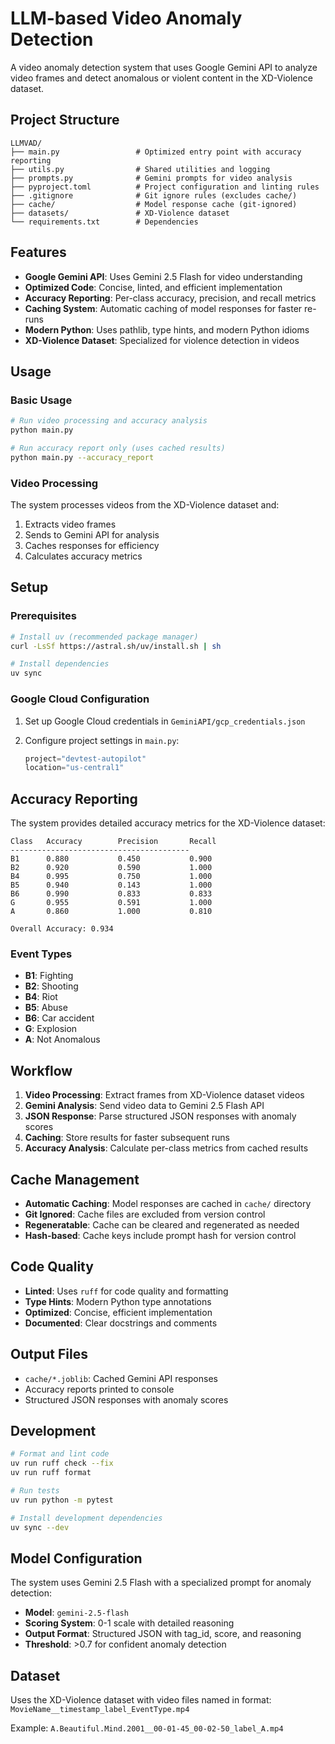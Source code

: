 # LLM-based Video Anomaly Detection

A video anomaly detection system that uses Google Gemini API to analyze video frames and detect anomalous or violent content in the XD-Violence dataset.

## Project Structure

```
LLMVAD/
├── main.py                 # Optimized entry point with accuracy reporting
├── utils.py                # Shared utilities and logging
├── prompts.py              # Gemini prompts for video analysis
├── pyproject.toml          # Project configuration and linting rules
├── .gitignore              # Git ignore rules (excludes cache/)
├── cache/                  # Model response cache (git-ignored)
├── datasets/               # XD-Violence dataset
└── requirements.txt        # Dependencies
```

## Features

- **Google Gemini API**: Uses Gemini 2.5 Flash for video understanding
- **Optimized Code**: Concise, linted, and efficient implementation
- **Accuracy Reporting**: Per-class accuracy, precision, and recall metrics
- **Caching System**: Automatic caching of model responses for faster re-runs
- **Modern Python**: Uses pathlib, type hints, and modern Python idioms
- **XD-Violence Dataset**: Specialized for violence detection in videos

## Usage

### Basic Usage

```bash
# Run video processing and accuracy analysis
python main.py

# Run accuracy report only (uses cached results)
python main.py --accuracy_report
```

### Video Processing

The system processes videos from the XD-Violence dataset and:

1. Extracts video frames
2. Sends to Gemini API for analysis
3. Caches responses for efficiency
4. Calculates accuracy metrics

## Setup

### Prerequisites

```bash
# Install uv (recommended package manager)
curl -LsSf https://astral.sh/uv/install.sh | sh

# Install dependencies
uv sync
```

### Google Cloud Configuration

1. Set up Google Cloud credentials in `GeminiAPI/gcp_credentials.json`
2. Configure project settings in `main.py`:

   ```python
   project="devtest-autopilot"
   location="us-central1"
   ```

## Accuracy Reporting

The system provides detailed accuracy metrics for the XD-Violence dataset:

```
Class   Accuracy        Precision       Recall
----------------------------------------
B1      0.880           0.450           0.900
B2      0.920           0.590           1.000
B4      0.995           0.750           1.000
B5      0.940           0.143           1.000
B6      0.990           0.833           0.833
G       0.955           0.591           1.000
A       0.860           1.000           0.810

Overall Accuracy: 0.934
```

### Event Types

- **B1**: Fighting
- **B2**: Shooting  
- **B4**: Riot
- **B5**: Abuse
- **B6**: Car accident
- **G**: Explosion
- **A**: Not Anomalous

## Workflow

1. **Video Processing**: Extract frames from XD-Violence dataset videos
2. **Gemini Analysis**: Send video data to Gemini 2.5 Flash API
3. **JSON Response**: Parse structured JSON responses with anomaly scores
4. **Caching**: Store results for faster subsequent runs
5. **Accuracy Analysis**: Calculate per-class metrics from cached results

## Cache Management

- **Automatic Caching**: Model responses are cached in `cache/` directory
- **Git Ignored**: Cache files are excluded from version control
- **Regeneratable**: Cache can be cleared and regenerated as needed
- **Hash-based**: Cache keys include prompt hash for version control

## Code Quality

- **Linted**: Uses `ruff` for code quality and formatting
- **Type Hints**: Modern Python type annotations
- **Optimized**: Concise, efficient implementation
- **Documented**: Clear docstrings and comments

## Output Files

- `cache/*.joblib`: Cached Gemini API responses
- Accuracy reports printed to console
- Structured JSON responses with anomaly scores

## Development

```bash
# Format and lint code
uv run ruff check --fix
uv run ruff format

# Run tests
uv run python -m pytest

# Install development dependencies
uv sync --dev
```

## Model Configuration

The system uses Gemini 2.5 Flash with a specialized prompt for anomaly detection:

- **Model**: `gemini-2.5-flash`
- **Scoring System**: 0-1 scale with detailed reasoning
- **Output Format**: Structured JSON with tag_id, score, and reasoning
- **Threshold**: >0.7 for confident anomaly detection

## Dataset

Uses the XD-Violence dataset with video files named in format:
`MovieName__timestamp_label_EventType.mp4`

Example: `A.Beautiful.Mind.2001__00-01-45_00-02-50_label_A.mp4`
